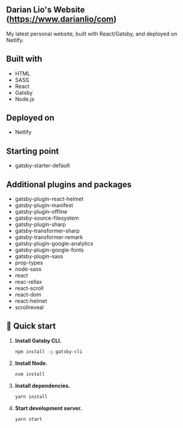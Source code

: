## Darian Lio's Website (https://www.darianlio/com)
My latest personal website, built with React/Gatsby, and deployed on Netlify.

## Built with
- HTML
- SASS
- React
- Gatsby
- Node.js

## Deployed on
- Netlify

## Starting point
-  gatsby-starter-default

## Additional plugins and packages
- gatsby-plugin-react-helmet
- gatsby-plugin-manifest
- gatsby-plugin-offline
- gatsby-source-filesystem
- gatsby-plugin-sharp
- gatsby-transformer-sharp
- gatsby-transformer-remark
- gatsby-plugin-google-analytics
- gatsby-plugin-google-fonts
- gatsby-plugin-sass
- prop-types
- node-sass
- react
- reac-rellax
- react-scroll
- react-dom
- react-helmet
- scrollreveal

## 🚀 Quick start

1.  **Install Gatsby CLI.**

    ```sh
    npm install -g gatsby-cli
    ```

1.  **Install Node.**

    ```sh
    nvm install
    ```

1.  **Install dependencies.**

    ```sh
    yarn install
    ```
1.  **Start development server.**

    ```sh
    yarn start
    ```
